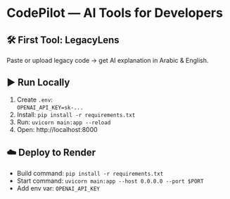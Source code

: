 # CodePilot — AI Tools for Developers

## 🛠️ First Tool: LegacyLens
Paste or upload legacy code → get AI explanation in Arabic & English.

## ▶️ Run Locally
1. Create `.env`:  
   `OPENAI_API_KEY=sk-...`
2. Install: `pip install -r requirements.txt`
3. Run: `uvicorn main:app --reload`
4. Open: http://localhost:8000

## ☁️ Deploy to Render
- Build command: `pip install -r requirements.txt`
- Start command: `uvicorn main:app --host 0.0.0.0 --port $PORT`
- Add env var: `OPENAI_API_KEY`

